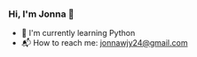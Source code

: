 ### Hi, I'm Jonna 👋

- 🌻 I'm currently learning Python
- 📬 How to reach me: [jonnawjy24@gmail.com](jonnawjy24@gmail.com)

<!--
**jingyunw/jingyunw** is a ✨ _special_ ✨ repository because its `README.md` (this file) appears on your GitHub profile.
-->
